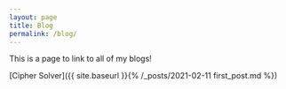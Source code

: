 ```yaml
---
layout: page
title: Blog
permalink: /blog/
---
```


This is a page to link to all of my blogs!


[Cipher Solver]({{ site.baseurl }}{% /_posts/2021-02-11 first_post.md %})
